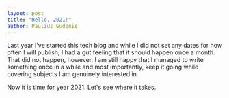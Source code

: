 ```yaml
---
layout: post
title: "Hello, 2021!"
author: Paulius Gudonis
---
```


Last year I've started this tech blog and while I did not set any dates for how often I will publish, I had a gut feeling that it should happen once a month. That did not happen, however, I am still happy that I managed to write something once in a while and most importantly, keep it going while covering subjects I am genuinely interested in.
<br/>

Now it is time for year 2021. Let's see where it takes.